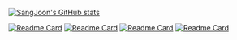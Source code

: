 
[![SangJoon's GitHub stats](https://github-readme-stats.vercel.app/api?username=SonSangjoon&show_icons=true&theme=gotham)](https://github.com/SonSangjoon)

[![Readme Card](https://github-readme-stats.vercel.app/api/pin/?username=SonSangjoon&theme=gotham&repo=AIBLY)](https://github.com/SonSangjoon/AIBLY)
[![Readme Card](https://github-readme-stats.vercel.app/api/pin/?username=SonSangjoon&theme=gotham&repo=MooBTI)](https://github.com/SonSangjoon/MooBTI)
[![Readme Card](https://github-readme-stats.vercel.app/api/pin/?username=SonSangjoon&theme=gotham&repo=TIL)](https://github.com/SonSangjoon/TIL)
[![Readme Card](https://github-readme-stats.vercel.app/api/pin/?username=karmadilos&theme=gotham&repo=octopus)](https://github.com/karmadilos/octopus)

